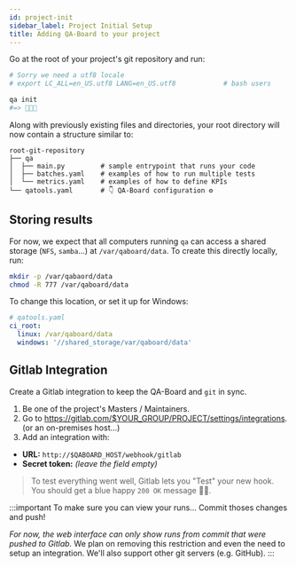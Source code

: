 ```yaml
---
id: project-init
sidebar_label: Project Initial Setup
title: Adding QA-Board to your project
---
```


Go at the root of your project's git repository and run:

```bash
# Sorry we need a utf8 locale
# export LC_ALL=en_US.utf8 LANG=en_US.utf8            # bash users

qa init
#=> 🎉🎉🎉
```

Along with previously existing files and directories, your root directory will now contain a structure similar to:

```
root-git-repository
├── qa
│  ├── main.py         # sample entrypoint that runs your code
│  ├── batches.yaml    # examples of how to run multiple tests
│  └── metrics.yaml    # examples of how to define KPIs
└── qatools.yaml       # 👇 QA-Board configuration ⚙️ 
```

## Storing results
For now, we expect that all computers running `qa` can access a shared storage (`NFS`, `samba`...) at `/var/qaboard/data`. To create this directly locally, run: 

```bash
mkdir -p /var/qabaord/data
chmod -R 777 /var/qaboard/data
```

To change this location, or set it up for Windows:
```yaml
# qatools.yaml
ci_root:
  linux: /var/qaboard/data
  windows: '//shared_storage/var/qaboard/data'
```

## Gitlab Integration
Create a Gitlab integration to keep the QA-Board and `git` in sync.

1. Be one of the project's Masters / Maintainers.
2. Go to https://gitlab.com/$YOUR_GROUP/PROJECT/settings/integrations. (or an on-premises host...)
3. Add an integration with:
  * __URL:__ `http://$QABOARD_HOST/webhook/gitlab`
  * __Secret token:__ *(leave the field empty)*

> To test everything went well, Gitlab lets you "Test" your new hook. You should get a blue happy `200 OK` message  🔵🎉.

:::important To make sure you can view your runs...
Commit thoses changes and push!

*For now, the web interface can only show runs from commit that were pushed to Gitlab.* We plan on removing this restriction and even the need to setup an integration. We'll also support other git servers (e.g. GitHub).
:::